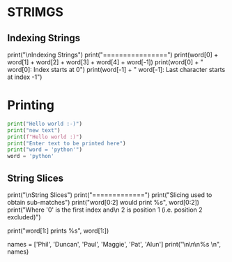 # STRIMGS
## Indexing Strings
print("\nIndexing Strings")
print("================")
print(word[0] + word[1] + word[2] + word[3] + word[4] + word[-1])
print(word[0] + "   word[0]: Index starts at 0")
print(word[-1] + "   word[-1]: Last character starts at index -1")

# Printing
```python
print("Hello world :-)")
print("new text")
print(f"Hello world :)")
print("Enter text to be printed here")
print("word = 'python'")
word = 'python'
```

## String Slices
print("\nString Slices")
print("=============")
print("Slicing used to obtain sub-matches")
print("word[0:2] would print %s", word[0:2])
print("Where '0' is the first index and\n 2 is position 1 (i.e. position 2 \
excluded)")

print("word[1:] prints %s", word[1:])

names = ['Phil', 'Duncan', 'Paul', 'Maggie', 'Pat', 'Alun']
print("\n\n\n%s \n", names)
